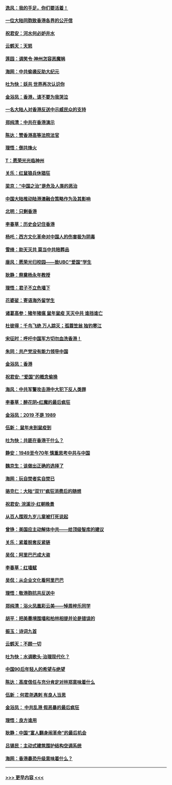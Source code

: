 #### [逸风：我的手足，你们要活着！](../pages/nsc993/n11676352.md?t=11241522) 
#### [一位大陆同胞致香港各界的公开信](../pages/nsc993/n11675761.md?t=11241522) 
#### [祝君安：河水何必妒井水](../pages/nsc993/n11675746.md?t=11241522) 
#### [云鹤天：天怒](../pages/nsc993/n11675718.md?t=11241522) 
#### [莲园：调笑令‧神州怎容恶魔祸](../pages/nsc993/n11675648.md?t=11241522) 
#### [海网：中共偷袭反助大纪元](../pages/nsc993/n11673515.md?t=11241522) 
#### [吐为快：妖共 世界再次认识你](../pages/nsc993/n11673506.md?t=11241522) 
#### [金浴凤：香港，请不要为我哭泣](../pages/nsc993/n11673248.md?t=11241522) 
#### [一名大陆人对香港反送中示威民众的支持](../pages/nsc993/n11672615.md?t=11241522) 
#### [郑纯清：中共在香港演示](../pages/nsc993/n11670539.md?t=11241522) 
#### [陈达：赞香港高等法院法官](../pages/nsc993/n11669542.md?t=11241522) 
#### [理悟：倒共烽火](../pages/nsc993/n11668844.md?t=11241522) 
#### [T：愿荣光光临神州](../pages/nsc993/n11668421.md?t=11241522) 
#### [关乐：红鼠狼兵休猖狂](../pages/nsc993/n11668378.md?t=11241522) 
#### [梁京：“中国之治”是危及人类的恶治](../pages/nsc993/n11668328.md?t=11241522) 
#### [中国大陆推动陆港澳融合策略作为及其影响](../pages/nsc993/n11668157.md?t=11241522) 
#### [北明：只剩香港](../pages/nsc993/n11668002.md?t=11241522) 
#### [李春草：历史会记住香港](../pages/nsc993/n11667927.md?t=11241522) 
#### [杨吒：西方文化革命对中国人的伤害极为阴毒](../pages/nsc993/n11664521.md?t=11241522) 
#### [雪绮：助天灭共 莫当中共陪葬品](../pages/nsc993/n11662650.md?t=11241522) 
#### [唐风：愿荣光归校园——致UBC“爱国”学生](../pages/nsc993/n11662194.md?t=11241522) 
#### [耿静：祭奠杨永年教授](../pages/nsc993/n11662514.md?t=11241522) 
#### [理悟：君子不立危墙下](../pages/nsc993/n11662172.md?t=11241522) 
#### [花婆娑：寄语海外留学生](../pages/nsc993/n11662121.md?t=11241522) 
#### [诸葛高参：猪年猪瘟 鼠年鼠疫 天灭中共 谁挡谁亡](../pages/nsc993/n11661980.md?t=11241522) 
#### [杜彼得：千鸟飞绝 万人踪灭；孤蓑笠翁 独钓寒江](../pages/nsc993/n11661170.md?t=11241522) 
#### [宋征时：呼吁中国军方切勿血洗香港！](../pages/nsc993/n11415318.md?t=11241522) 
#### [朱同：共产党没有能力领导中国](../pages/nsc993/n11660421.md?t=11241522) 
#### [金浴凤：香港](../pages/nsc993/n11660419.md?t=11241522) 
#### [祝君安: “爱国”的概念偷换](../pages/nsc993/n11659706.md?t=11241522) 
#### [海风：中共军警攻击港中大犯下反人类罪](../pages/nsc993/n11659632.md?t=11241522) 
#### [李春草：醉花阴•红魔的最后疯狂](../pages/nsc993/n11659287.md?t=11241522) 
#### [金浴凤：2019 不是 1989](../pages/nsc993/n11657663.md?t=11241522) 
#### [伍新： 鼠年未到鼠疫到](../pages/nsc993/n11655098.md?t=11241522) 
#### [吐为快：共匪在香港干什么？](../pages/nsc993/n11654891.md?t=11241522) 
#### [静安：1949至今70年 慎重思考中共与中国](../pages/nsc993/n11651244.md?t=11241522) 
#### [魏京生：该做出正确的选择了](../pages/nsc993/n11653084.md?t=11241522) 
#### [海网：玩自焚者实自焚已](../pages/nsc993/n11652423.md?t=11241522) 
#### [骆克仁：大陆“双11”疯狂消费后的随想](../pages/nsc993/n11652305.md?t=11241522) 
#### [祝君安: 浣溪沙·红朝晚景](../pages/nsc993/n11652258.md?t=11241522) 
#### [从百人围观九岁儿童被打死说起](../pages/nsc993/n11651030.md?t=11241522) 
#### [曾铮：美国应主动解体中共——给顶级智库的建议](../pages/nsc993/n11649888.md?t=11241522) 
#### [关乐：紧着脱套反紧链](../pages/nsc993/n11649069.md?t=11241522) 
#### [吴侃：阿里巴巴成大盗](../pages/nsc993/n11645523.md?t=11241522) 
#### [李春草：红墙赋](../pages/nsc993/n11646389.md?t=11241522) 
#### [吴侃：从企业文化看阿里巴巴](../pages/nsc993/n11645476.md?t=11241522) 
#### [理悟：敬港胞抗共反送中](../pages/nsc993/n11645466.md?t=11241522) 
#### [郑纯清：浴火凤凰彩云美——悼周梓乐同学](../pages/nsc993/n11645155.md?t=11241522) 
#### [胡平：把美墨境围墙和柏林相提并论是错误的](../pages/nsc993/n11645134.md?t=11241522) 
#### [振玉：诗词九首](../pages/nsc993/n11644081.md?t=11241522) 
#### [云鹤天：不顾一切](../pages/nsc993/n11643508.md?t=11241522) 
#### [吐为快：水调歌头·治理现代化？](../pages/nsc993/n11643485.md?t=11241522) 
#### [中国90后年轻人的希望与绝望](../pages/nsc993/n11642317.md?t=11241522) 
#### [陈达：高度信任与充分肯定对林郑意味着什么](../pages/nsc993/n11641441.md?t=11241522) 
#### [伍新 ：何君尧遇刺 有良人当思](../pages/nsc993/n11641503.md?t=11241522) 
#### [金浴凤： 中共乱港  假恶暴的最后疯狂](../pages/nsc993/n11641495.md?t=11241522) 
#### [理悟：良方谁用](../pages/nsc993/n11641463.md?t=11241522) 
#### [耿静：中国“富人翻身闹革命”的最后机会](../pages/nsc993/n11640655.md?t=11241522) 
#### [吕锡民：主动式建筑围护结构空调系统](../pages/nsc993/n11640168.md?t=11241522) 
#### [海网：香港暴恐升级意味着什么？](../pages/nsc993/n11635904.md?t=11241522) 

----
#### [ >>> 更早内容 <<< ](../indexes/nsc993-earlier.md)
